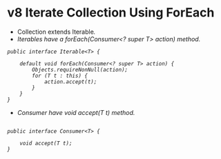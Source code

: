 # v8 Iterate Collection Using ForEach

 - Collection extends Iterable<I>.
 - Iterables have a forEach(Consumer<? super T> action) method.

````
public interface Iterable<T> {
   
    default void forEach(Consumer<? super T> action) {
        Objects.requireNonNull(action);
        for (T t : this) {
            action.accept(t);
        }
    }
}
````
 - Consumer<I> have void accept(T t) method.
````

public interface Consumer<T> {

    void accept(T t);
}
````

